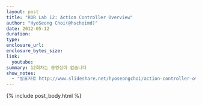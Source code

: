 ```yaml
---
layout: post
title: "ROR Lab 12: Action Controller Overview"
author: "HyoSeong Choi(@hschoimd)"
date: 2012-05-12
duration: 
type: 
enclosure_url: 
enclosure_bytes_size: 
link:
  youtube: 
summary: 12회차는 동영상이 없습니다
show_notes:
  - "발표자료 http://www.slideshare.net/hyoseongchoi/action-controller-overview"
---
```


{% include post_body.html %}
